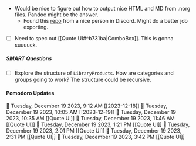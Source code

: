 - Would be nice to figure out how to output nice HTML and MD from .norg files. Pandoc might be the answer. 
	- Found this [repo](https://github.com/VoreckLukas/norg-pandoc-rs) from a nice person in Discord. Might do a better job exporting.
- [ ] Need to spec out [[Quote UI#^b731ba|ComboBox]]. This is gonna suuuuck.

##### SMART Questions

- [ ] Explore the structure of `LibraryProducts`. How are categories and groups going to work? The structure could be recursive.

#### Pomodoro Updates

🍅 Tuesday, December 19 2023, 9:12 AM [[2023-12-18]]🍅 Tuesday, December 19 2023, 10:05 AM [[2023-12-19]]🍅 Tuesday, December 19 2023, 10:35 AM [[Quote UI]]🍅 Tuesday, December 19 2023, 11:46 AM [[Quote UI]]🍅 Tuesday, December 19 2023, 1:21 PM [[Quote UI]]🍅 Tuesday, December 19 2023, 2:01 PM [[Quote UI]]🍅 Tuesday, December 19 2023, 2:31 PM [[Quote UI]]🍅 Tuesday, December 19 2023, 3:42 PM [[Quote UI]]